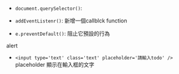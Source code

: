 




- `document.querySelector()`: 

- `addEventListenr()`: 新增一個callblck function

- `e.preventDefault()`: 阻止它預設的行為

alert


- `<input type='text' class='text' placeholder='請輸入todo' />` placeholder 顯示在輸入框的文字

